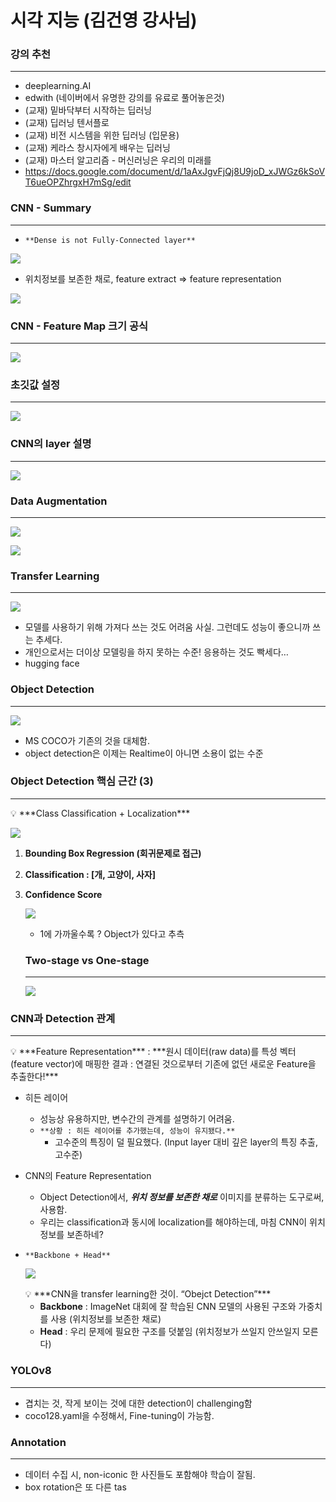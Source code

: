 # 시각 지능 (김건영 강사님)

### 강의 추천

---
- deeplearning.AI
- edwith (네이버에서 유명한 강의를 유료로 풀어놓은것)
- (교재) 밑바닥부터 시작하는 딥러닝
- (교재) 딥러닝 텐서플로
- (교재) 비전 시스템을 위한 딥러닝 (입문용)
- (교재) 케라스 창시자에게 배우는 딥러닝
- (교재) 마스터 알고리즘 - 머신러닝은 우리의 미래를
- https://docs.google.com/document/d/1aAxJgvFjQj8U9joD_xJWGz6kSoVT6ueOPZhrgxH7mSg/edit

### CNN - Summary

---

- `**Dense is not Fully-Connected layer**`
    
<img src="/assets/images/2023-09-20-CV/Untitled.png" /><br/>

- 위치정보를 보존한 채로, feature extract ⇒ feature representation

<img src="/assets/images/2023-09-20-CV/Untitled 1.png" /><br/>

### **CNN - Feature Map 크기 공식**

---

<img src="/assets/images/2023-09-20-CV/Untitled 2.png" /><br/>

### 초깃값 설정

---

<img src="/assets/images/2023-09-20-CV/Untitled 3.png" /><br/>

### CNN의 layer 설명

---

<img src="/assets/images/2023-09-20-CV/Untitled 4.png" /><br/>

### Data Augmentation

---

<img src="/assets/images/2023-09-20-CV/Untitled 5.png" /><br/>

<img src="/assets/images/2023-09-20-CV/Untitled 6.png" /><br/>

### Transfer Learning

---

<img src="/assets/images/2023-09-20-CV/Untitled 7.png" /><br/>

- 모델를 사용하기 위해 가져다 쓰는 것도 어려움 사실. 그런데도 성능이 좋으니까 쓰는 추세다.
- 개인으로서는 더이상 모델링을 하지 못하는 수준! 응용하는 것도 빡세다…
- hugging face

### Object Detection

---

<img src="/assets/images/2023-09-20-CV/Untitled 8.png" /><br/>

- MS COCO가 기존의 것을 대체함.
- object detection은 이제는 Realtime이 아니면 소용이 없는 수준

### Object Detection 핵심 근간 (3)

---

<aside>
💡 ***Class Classification + Localization***

</aside>

<img src="/assets/images/2023-09-20-CV/Untitled 9.png" /><br/>

1. **Bounding Box Regression (회귀문제로 접근)**
2. **Classification : [개, 고양이, 사자]**
3. **Confidence Score** 
    
    <img src="/assets/images/2023-09-20-CV/Untitled 10.png" /><br/>
    
    - 1에 가까울수록 ? Object가 있다고 추측
    
    ### Two-stage vs One-stage
    
    ---
    
    <img src="/assets/images/2023-09-20-CV/Untitled 11.png" /><br/>
    

### CNN과 Detection 관계

---

<aside>
💡 ***Feature Representation*** 
: ***원시 데이터(raw data)를 특성 벡터(feature vector)에 매핑한 결과
: 연결된 것으로부터 기존에 없던 새로운 Feature을 추출한다!***

</aside>

- 히든 레이어
    - 성능상 유용하지만, 변수간의 관계를 설명하기 어려움.
    - `**상황 : 히든 레이어를 추가했는데, 성능이 유지됐다.**`
        - 고수준의 특징이 덜 필요했다. (Input layer 대비 깊은  layer의 특징 추출, 고수준)
- CNN의 Feature Representation
    - Object Detection에서, ***위치 정보를 보존한 채로*** 이미지를 분류하는 도구로써, 사용함.
    - 우리는 classification과 동시에 localization를 해야하는데, 마침 CNN이 위치정보를 보존하네?
- `**Backbone + Head**`
    
    <img src="/assets/images/2023-09-20-CV/Untitled 12.png" /><br/>
    
    <aside>
    💡 ***CNN을 transfer learning한 것이. “Obejct Detection”***
    
    </aside>
    
    - **Backbone** : ImageNet 대회에 잘 학습된 CNN 모델의 사용된 구조와 가중치를 사용 (위치정보를 보존한 채로)
    - **Head** : 우리 문제에 필요한 구조를 덧붙임 (위치정보가 쓰일지 안쓰일지 모른다)

### YOLOv8

---

- 겹치는 것, 작게 보이는 것에 대한 detection이 challenging함
- coco128.yaml을 수정해서, Fine-tuning이 가능함.

### Annotation

---

- 데이터 수집 시, non-iconic 한 사진들도 포함해야 학습이 잘됨.
- box rotation은 또 다른 tas